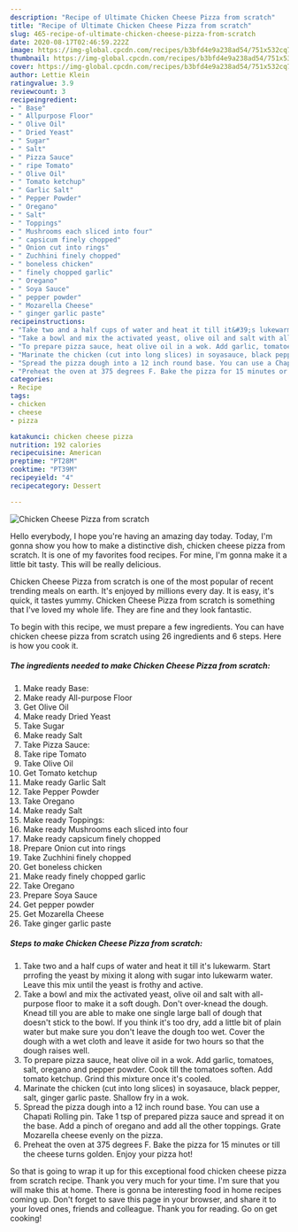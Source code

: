 ```yaml
---
description: "Recipe of Ultimate Chicken Cheese Pizza from scratch"
title: "Recipe of Ultimate Chicken Cheese Pizza from scratch"
slug: 465-recipe-of-ultimate-chicken-cheese-pizza-from-scratch
date: 2020-08-17T02:46:59.222Z
image: https://img-global.cpcdn.com/recipes/b3bfd4e9a238ad54/751x532cq70/chicken-cheese-pizza-from-scratch-recipe-main-photo.jpg
thumbnail: https://img-global.cpcdn.com/recipes/b3bfd4e9a238ad54/751x532cq70/chicken-cheese-pizza-from-scratch-recipe-main-photo.jpg
cover: https://img-global.cpcdn.com/recipes/b3bfd4e9a238ad54/751x532cq70/chicken-cheese-pizza-from-scratch-recipe-main-photo.jpg
author: Lettie Klein
ratingvalue: 3.9
reviewcount: 3
recipeingredient:
- " Base"
- " Allpurpose Floor"
- " Olive Oil"
- " Dried Yeast"
- " Sugar"
- " Salt"
- " Pizza Sauce"
- " ripe Tomato"
- " Olive Oil"
- " Tomato ketchup"
- " Garlic Salt"
- " Pepper Powder"
- " Oregano"
- " Salt"
- " Toppings"
- " Mushrooms each sliced into four"
- " capsicum finely chopped"
- " Onion cut into rings"
- " Zuchhini finely chopped"
- " boneless chicken"
- " finely chopped garlic"
- " Oregano"
- " Soya Sauce"
- " pepper powder"
- " Mozarella Cheese"
- " ginger garlic paste"
recipeinstructions:
- "Take two and a half cups of water and heat it till it&#39;s lukewarm. Start prrofing the yeast by mixing it along with sugar into lukewarm water. Leave this mix until the yeast is frothy and active."
- "Take a bowl and mix the activated yeast, olive oil and salt with all-purpose floor to make it a soft dough. Don&#39;t over-knead the dough. Knead till you are able to make one single large ball of dough that doesn&#39;t stick to the bowl. If you think it&#39;s too dry, add a little bit of plain water but make sure you don&#39;t leave the dough too wet. Cover the dough with a wet cloth and leave it aside for two hours so that the dough raises well."
- "To prepare pizza sauce, heat olive oil in a wok. Add garlic, tomatoes, salt, oregano and pepper powder. Cook till the tomatoes soften. Add tomato ketchup. Grind this mixture once it&#39;s cooled."
- "Marinate the chicken (cut into long slices) in soyasauce, black pepper, salt, ginger garlic paste. Shallow fry in a wok."
- "Spread the pizza dough into a 12 inch round base. You can use a Chapati Rolling pin. Take 1 tsp of prepared pizza sauce and spread it on the base. Add a pinch of oregano and add all the other toppings. Grate Mozarella cheese evenly on the pizza."
- "Preheat the oven at 375 degrees F. Bake the pizza for 15 minutes or till the cheese turns golden. Enjoy your pizza hot!"
categories:
- Recipe
tags:
- chicken
- cheese
- pizza

katakunci: chicken cheese pizza 
nutrition: 192 calories
recipecuisine: American
preptime: "PT28M"
cooktime: "PT39M"
recipeyield: "4"
recipecategory: Dessert

---
```



![Chicken Cheese Pizza from scratch](https://img-global.cpcdn.com/recipes/b3bfd4e9a238ad54/751x532cq70/chicken-cheese-pizza-from-scratch-recipe-main-photo.jpg)

Hello everybody, I hope you're having an amazing day today. Today, I'm gonna show you how to make a distinctive dish, chicken cheese pizza from scratch. It is one of my favorites food recipes. For mine, I'm gonna make it a little bit tasty. This will be really delicious.



Chicken Cheese Pizza from scratch is one of the most popular of recent trending meals on earth. It's enjoyed by millions every day. It is easy, it's quick, it tastes yummy. Chicken Cheese Pizza from scratch is something that I've loved my whole life. They are fine and they look fantastic.


To begin with this recipe, we must prepare a few ingredients. You can have chicken cheese pizza from scratch using 26 ingredients and 6 steps. Here is how you cook it.

<!--inarticleads1-->

##### The ingredients needed to make Chicken Cheese Pizza from scratch:

1. Make ready  Base:
1. Make ready  All-purpose Floor
1. Get  Olive Oil
1. Make ready  Dried Yeast
1. Take  Sugar
1. Make ready  Salt
1. Take  Pizza Sauce:
1. Take  ripe Tomato
1. Take  Olive Oil
1. Get  Tomato ketchup
1. Make ready  Garlic Salt
1. Take  Pepper Powder
1. Take  Oregano
1. Make ready  Salt
1. Make ready  Toppings:
1. Make ready  Mushrooms each sliced into four
1. Make ready  capsicum finely chopped
1. Prepare  Onion cut into rings
1. Take  Zuchhini finely chopped
1. Get  boneless chicken
1. Make ready  finely chopped garlic
1. Take  Oregano
1. Prepare  Soya Sauce
1. Get  pepper powder
1. Get  Mozarella Cheese
1. Take  ginger garlic paste




<!--inarticleads2-->

##### Steps to make Chicken Cheese Pizza from scratch:

1. Take two and a half cups of water and heat it till it&#39;s lukewarm. Start prrofing the yeast by mixing it along with sugar into lukewarm water. Leave this mix until the yeast is frothy and active.
1. Take a bowl and mix the activated yeast, olive oil and salt with all-purpose floor to make it a soft dough. Don&#39;t over-knead the dough. Knead till you are able to make one single large ball of dough that doesn&#39;t stick to the bowl. If you think it&#39;s too dry, add a little bit of plain water but make sure you don&#39;t leave the dough too wet. Cover the dough with a wet cloth and leave it aside for two hours so that the dough raises well.
1. To prepare pizza sauce, heat olive oil in a wok. Add garlic, tomatoes, salt, oregano and pepper powder. Cook till the tomatoes soften. Add tomato ketchup. Grind this mixture once it&#39;s cooled.
1. Marinate the chicken (cut into long slices) in soyasauce, black pepper, salt, ginger garlic paste. Shallow fry in a wok.
1. Spread the pizza dough into a 12 inch round base. You can use a Chapati Rolling pin. Take 1 tsp of prepared pizza sauce and spread it on the base. Add a pinch of oregano and add all the other toppings. Grate Mozarella cheese evenly on the pizza.
1. Preheat the oven at 375 degrees F. Bake the pizza for 15 minutes or till the cheese turns golden. Enjoy your pizza hot!




So that is going to wrap it up for this exceptional food chicken cheese pizza from scratch recipe. Thank you very much for your time. I'm sure that you will make this at home. There is gonna be interesting food in home recipes coming up. Don't forget to save this page in your browser, and share it to your loved ones, friends and colleague. Thank you for reading. Go on get cooking!
